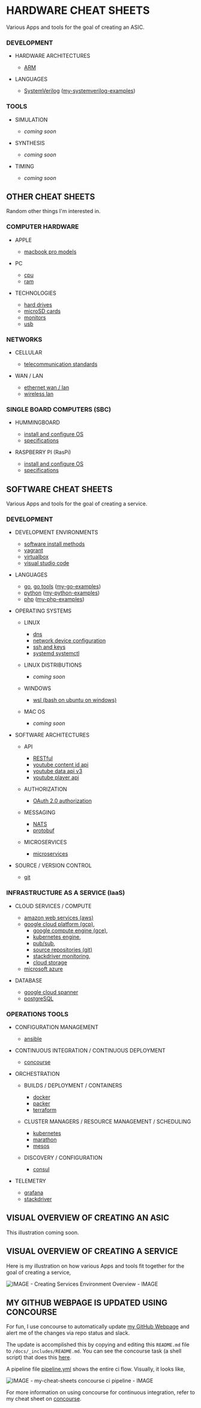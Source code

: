 
# HARDWARE CHEAT SHEETS

Various Apps and tools for the goal of creating an ASIC.

### DEVELOPMENT

* HARDWARE ARCHITECTURES

  * [ARM](https://github.com/JeffDeCola/my-cheat-sheets/tree/master/hardware/development/hardware-architectures/arm-cheat-sheet)

* LANGUAGES

  * [SystemVerilog](https://github.com/JeffDeCola/my-cheat-sheets/tree/master/hardware/development/languages/systemverilog-cheat-sheet)
    ([my-systemverilog-examples](https://github.com/JeffDeCola/my-systemverilog-examples))

### TOOLS

* SIMULATION

  * _coming soon_

* SYNTHESIS

  * _coming soon_

* TIMING

  * _coming soon_

## OTHER CHEAT SHEETS

Random other things I'm interested in.

### COMPUTER HARDWARE

* APPLE

  * [macbook pro models](https://github.com/JeffDeCola/my-cheat-sheets/tree/master/other/computer-hardware/apple/macbook-pro-models-cheat-sheet)

* PC

  * [cpu](https://github.com/JeffDeCola/my-cheat-sheets/tree/master/other/computer-hardware/pc/cpu-cheat-sheet)
  * [ram](https://github.com/JeffDeCola/my-cheat-sheets/tree/master/other/computer-hardware/pc/ram-cheat-sheet)

* TECHNOLOGIES

  * [hard drives](https://github.com/JeffDeCola/my-cheat-sheets/tree/master/other/computer-hardware/technologies/hard-drives-cheat-sheet)
  * [microSD cards](https://github.com/JeffDeCola/my-cheat-sheets/tree/master/other/computer-hardware/technologies/microSD-cards-cheat-sheet)
  * [monitors](https://github.com/JeffDeCola/my-cheat-sheets/tree/master/other/computer-hardware/technologies/monitors-cheat-sheet)
  * [usb](https://github.com/JeffDeCola/my-cheat-sheets/tree/master/other/computer-hardware/technologies/usb-cheat-sheet)

### NETWORKS

* CELLULAR

  * [telecommunication standards](https://github.com/JeffDeCola/my-cheat-sheets/tree/master/other/networks/cellular/telecommunication-standards-cheat-sheet)

* WAN / LAN

  * [ethernet wan / lan](https://github.com/JeffDeCola/my-cheat-sheets/tree/master/other/networks/wan-lan/ethernet-wan-lan-cheat-sheet)
  * [wireless lan](https://github.com/JeffDeCola/my-cheat-sheets/tree/master/other/networks/wan-lan/wireless-lan-cheat-sheet)

### SINGLE BOARD COMPUTERS (SBC)

* HUMMINGBOARD

  * [install and configure OS](https://github.com/JeffDeCola/my-cheat-sheets/tree/master/other/single-board-computers/hummingboard/install-and-configure-os-cheat-sheet)
  * [specifications](https://github.com/JeffDeCola/my-cheat-sheets/tree/master/other/single-board-computers/hummingboard/specifications-cheat-sheet)

* RASPBERRY PI (RasPi)

  * [install and configure OS](https://github.com/JeffDeCola/my-cheat-sheets/tree/master/other/single-board-computers/raspberry-pi/install-and-configure-os-cheat-sheet)
  * [specifications](https://github.com/JeffDeCola/my-cheat-sheets/tree/master/other/single-board-computers/raspberry-pi/specifications-cheat-sheet)

## SOFTWARE CHEAT SHEETS

Various Apps and tools for the goal of creating a service.

### DEVELOPMENT

* DEVELOPMENT ENVIRONMENTS

  * [software install methods](https://github.com/JeffDeCola/my-cheat-sheets/tree/master/software/development/development-environments/software-install-methods-cheat-sheet)
  * [vagrant](https://github.com/JeffDeCola/my-cheat-sheets/tree/master/software/development/development-environments/vagrant-cheat-sheet)
  * [virtualbox](https://github.com/JeffDeCola/my-cheat-sheets/tree/master/software/development/development-environments/virtualbox-cheat-sheet)
  * [visual studio code](https://github.com/JeffDeCola/my-cheat-sheets/tree/master/software/development/development-environments/visual-studio-code-cheat-sheet)

* LANGUAGES

  * [go](https://github.com/JeffDeCola/my-cheat-sheets/tree/master/software/development/languages/go-cheat-sheet),
    [go tools](https://github.com/JeffDeCola/my-cheat-sheets/tree/master/software/development/languages/go-tools-cheat-sheet)
    ([my-go-examples](https://github.com/JeffDeCola/my-go-examples))
  * [python](https://github.com/JeffDeCola/my-cheat-sheets/tree/master/software/development/languages/python-cheat-sheet)
    ([my-python-examples](https://github.com/JeffDeCola/my-python-examples))
  * [php](https://github.com/JeffDeCola/my-cheat-sheets/tree/master/software/development/languages/php-cheat-sheet)
    ([my-php-examples](https://github.com/JeffDeCola/my-php-containers))

* OPERATING SYSTEMS

  * LINUX

    * [dns](https://github.com/JeffDeCola/my-cheat-sheets/tree/master/software/development/operating-systems/linux/dns-cheat-sheet)
    * [network device configuration](https://github.com/JeffDeCola/my-cheat-sheets/tree/master/software/development/operating-systems/linux/network-device-configuration-cheat-sheet)
    * [ssh and keys](https://github.com/JeffDeCola/my-cheat-sheets/tree/master/software/development/operating-systems/linux/ssh-and-keys-cheat-sheet)
    * [systemd systemctl](https://github.com/JeffDeCola/my-cheat-sheets/tree/master/software/development/operating-systems/linux/systemd-systemctl-cheat-sheet)

  * LINUX DISTRIBUTIONS

    * _coming soon_

  * WINDOWS

    * [wsl (bash on ubuntu on windows)](https://github.com/JeffDeCola/my-cheat-sheets/tree/master/software/development/operating-systems/windows/wsl-bash-on-ubuntu-on-windows-cheat-sheet)

  * MAC OS

    * _coming soon_

* SOFTWARE ARCHITECTURES

  * API

    * [RESTful](https://github.com/JeffDeCola/my-cheat-sheets/tree/master/software/development/software-architectures/api/RESTful-cheat-sheet)
    * [youtube content id api](https://github.com/JeffDeCola/my-cheat-sheets/tree/master/software/development/software-architectures/api/youtube-content-id-api-cheat-sheet)
    * [youtube data api v3](https://github.com/JeffDeCola/my-cheat-sheets/tree/master/software/development/software-architectures/api/youtube-data-api-v3-cheat-sheet)
    * [youtube player api](https://github.com/JeffDeCola/my-cheat-sheets/tree/master/software/development/software-architectures/api/youtube-player-api-cheat-sheet)

  * AUTHORIZATION

    * [OAuth 2.0 authorization](https://github.com/JeffDeCola/my-cheat-sheets/tree/master/software/development/software-architectures/authorization/OAuth-2.0-authorization-cheat-sheet)

  * MESSAGING

    * [NATS](https://github.com/JeffDeCola/my-cheat-sheets/tree/master/software/development/software-architectures/messaging/NATS-cheat-sheet)
    * [protobuf](https://github.com/JeffDeCola/my-cheat-sheets/tree/master/software/development/software-architectures/messaging/protobuf-cheat-sheet)

  * MICROSERVICES

    * [microservices](https://github.com/JeffDeCola/my-cheat-sheets/tree/master/software/development/software-architectures/microservices/microservices-cheat-sheet)

* SOURCE / VERSION CONTROL

  * [git](https://github.com/JeffDeCola/my-cheat-sheets/tree/master/software/development/source-version-control/git-cheat-sheet)

### INFRASTRUCTURE AS A SERVICE (IaaS)

* CLOUD SERVICES / COMPUTE

  * [amazon web services (aws)](https://github.com/JeffDeCola/my-cheat-sheets/tree/master/software/infrastructure-as-a-service/cloud-services-compute/amazon-web-services-cheat-sheet)
  * [google cloud platform (gcp)](https://github.com/JeffDeCola/my-cheat-sheets/tree/master/software/infrastructure-as-a-service/cloud-services-compute/google-cloud-platform-cheat-sheet),
    * [google compute engine (gce)](https://github.com/JeffDeCola/my-cheat-sheets/tree/master/software/infrastructure-as-a-service/cloud-services-compute/google-cloud-platform-cheat-sheet/google-compute-engine.md),
    * [kubernetes engine](https://github.com/JeffDeCola/my-cheat-sheets/tree/master/software/infrastructure-as-a-service/cloud-services-compute/google-cloud-platform-cheat-sheet/google-kubernetes-engine.md),
    * [pub/sub](https://github.com/JeffDeCola/my-cheat-sheets/tree/master/software/infrastructure-as-a-service/cloud-services-compute/google-cloud-platform-cheat-sheet/google-cloud-pub-sub.md),
    * [source repositories (git)](https://github.com/JeffDeCola/my-cheat-sheets/tree/master/software/infrastructure-as-a-service/cloud-services-compute/google-cloud-platform-cheat-sheet/google-source-repositories-git.md,)
    * [stackdriver monitoring](https://github.com/JeffDeCola/my-cheat-sheets/tree/master/software/infrastructure-as-a-service/cloud-services-compute/google-cloud-platform-cheat-sheet/google-stackdriver-monitoring.md),
    * [cloud storage](https://github.com/JeffDeCola/my-cheat-sheets/tree/master/software/infrastructure-as-a-service/cloud-services-compute/google-cloud-platform-cheat-sheet/google-cloud-storage.md)
  * [microsoft azure](https://github.com/JeffDeCola/my-cheat-sheets/tree/master/software/infrastructure-as-a-service/cloud-services-compute/microsoft-azure-cheat-sheet)

* DATABASE

  * [google cloud spanner](https://github.com/JeffDeCola/my-cheat-sheets/tree/master/software/infrastructure-as-a-service/database/google-cloud-spanner-cheat-sheet)
  * [postgreSQL](https://github.com/JeffDeCola/my-cheat-sheets/tree/master/software/infrastructure-as-a-service/database/postgreSQL-cheat-sheet)

### OPERATIONS TOOLS

* CONFIGURATION MANAGEMENT

  * [ansible](https://github.com/JeffDeCola/my-cheat-sheets/tree/master/software/operations-tools/configuration-management/ansible-cheat-sheet)

* CONTINUOUS INTEGRATION / CONTINUOUS DEPLOYMENT

  * [concourse](https://github.com/JeffDeCola/my-cheat-sheets/tree/master/software/operations-tools/continuous-integration-continuous-deployment/concourse-cheat-sheet)

* ORCHESTRATION

  * BUILDS / DEPLOYMENT / CONTAINERS

    * [docker](https://github.com/JeffDeCola/my-cheat-sheets/tree/master/software/operations-tools/orchestration/builds-deployment-containers/docker-cheat-sheet)
    * [packer](https://github.com/JeffDeCola/my-cheat-sheets/tree/master/software/operations-tools/orchestration/builds-deployment-containers/packer-cheat-sheet)
    * [terraform](https://github.com/JeffDeCola/my-cheat-sheets/tree/master/software/operations-tools/orchestration/builds-deployment-containers/terraform-cheat-sheet)

  * CLUSTER MANAGERS / RESOURCE MANAGEMENT / SCHEDULING

    * [kubernetes](https://github.com/JeffDeCola/my-cheat-sheets/tree/master/software/operations-tools/orchestration/cluster-managers-resource-management-scheduling/kubernetes-cheat-sheet)
    * [marathon](https://github.com/JeffDeCola/my-cheat-sheets/tree/master/software/operations-tools/orchestration/cluster-managers-resource-management-scheduling/marathon-cheat-sheet)
    * [mesos](https://github.com/JeffDeCola/my-cheat-sheets/tree/master/software/operations-tools/orchestration/cluster-managers-resource-management-scheduling/mesos-cheat-sheet)

  * DISCOVERY / CONFIGURATION

    * [consul](https://github.com/JeffDeCola/my-cheat-sheets/tree/master/software/operations-tools/orchestration/discovery-configuration/consul-cheat-sheet)

* TELEMETRY

  * [grafana](https://github.com/JeffDeCola/my-cheat-sheets/tree/master/software/operations-tools/telemetry/grafana-cheat-sheet)
  * [stackdriver](https://github.com/JeffDeCola/my-cheat-sheets/tree/master/software/operations-tools/telemetry/stackdriver-cheat-sheet)

## VISUAL OVERVIEW OF CREATING AN ASIC

This illustration coming soon.

## VISUAL OVERVIEW OF CREATING A SERVICE

Here is my illustration on how various Apps and tools fit together
for the goal of creating a service,

![IMAGE - Creating Services Environment Overview - IMAGE](pics/Creating-Services-Environment-Overview.jpg)

## MY GITHUB WEBPAGE IS UPDATED USING CONCOURSE

For fun, I use concourse to automatically update
[my GitHub Webpage](https://jeffdecola.github.io/my-cheat-sheets/) and alert me of
the changes via repo status and slack.

The update is accomplished this by copying and editing
this `README.md` file to `/docs/_includes/README.md`.
You can see the concourse task (a shell script) that does this
[here](https://github.com/JeffDeCola/my-cheat-sheets/tree/master/ci/scripts/readme-github-pages.sh).

A pipeline file [pipeline.yml](https://github.com/JeffDeCola/my-cheat-sheets/tree/master/ci/pipeline.yml)
shows the entire ci flow. Visually, it looks like,

![IMAGE - my-cheat-sheets concourse ci pipeline - IMAGE](pics/my-cheat-sheets-pipeline.jpg)

For more information on using concourse for continuous integration,
refer to my cheat sheet on [concourse](https://github.com/JeffDeCola/my-cheat-sheets/tree/master/software/operations-tools/continuous-integration-continuous-deployment/concourse-cheat-sheet).
